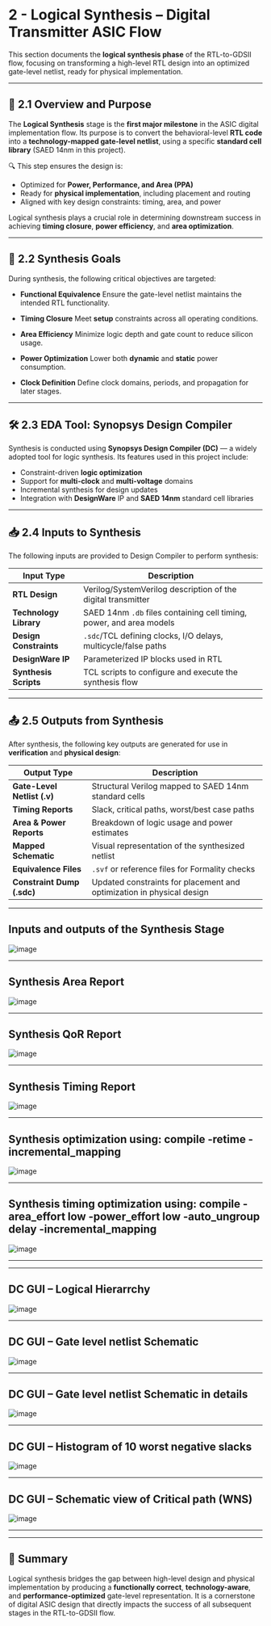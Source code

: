 # 2 - Logical Synthesis – Digital Transmitter ASIC Flow

This section documents the **logical synthesis phase** of the RTL-to-GDSII flow, focusing on transforming a high-level RTL design into an optimized gate-level netlist, 
ready for physical implementation.

---

## 📌 2.1 Overview and Purpose

The **Logical Synthesis** stage is the **first major milestone** in the ASIC digital implementation flow. Its purpose is to convert 
the behavioral-level **RTL code** into a **technology-mapped gate-level netlist**, using a specific **standard cell library** (SAED 14nm in this project).

🔍 This step ensures the design is:

* Optimized for **Power, Performance, and Area (PPA)**
* Ready for **physical implementation**, including placement and routing
* Aligned with key design constraints: timing, area, and power

Logical synthesis plays a crucial role in determining downstream success in achieving **timing closure**, **power efficiency**, and **area optimization**.

---

## 🎯 2.2 Synthesis Goals

During synthesis, the following critical objectives are targeted:

*  **Functional Equivalence**
  Ensure the gate-level netlist maintains the intended RTL functionality.

*  **Timing Closure**
  Meet **setup** constraints across all operating conditions.

*  **Area Efficiency**
  Minimize logic depth and gate count to reduce silicon usage.

*  **Power Optimization**
  Lower both **dynamic** and **static** power consumption.

*  **Clock Definition**
  Define clock domains, periods, and propagation for later stages.

---

## 🛠️ 2.3 EDA Tool: Synopsys Design Compiler

Synthesis is conducted using **Synopsys Design Compiler (DC)** — a widely adopted tool for logic synthesis. Its features used in this project include:

* Constraint-driven **logic optimization**
* Support for **multi-clock** and **multi-voltage** domains
* Incremental synthesis for design updates
* Integration with **DesignWare** IP and **SAED 14nm** standard cell libraries

---

## 📥 2.4 Inputs to Synthesis

The following inputs are provided to Design Compiler to perform synthesis:

| Input Type             | Description                                                          |
| ---------------------- | -------------------------------------------------------------------- |
| **RTL Design**         | Verilog/SystemVerilog description of the digital transmitter         |
| **Technology Library** | SAED 14nm `.db` files containing cell timing, power, and area models |
| **Design Constraints** | `.sdc`/TCL defining clocks, I/O delays, multicycle/false paths       |
| **DesignWare IP**      | Parameterized IP blocks used in RTL                                  |
| **Synthesis Scripts**  | TCL scripts to configure and execute the synthesis flow              |

---

## 📤 2.5 Outputs from Synthesis

After synthesis, the following key outputs are generated for use in **verification** and **physical design**:

| Output Type                 | Description                                                           |
| --------------------------- | --------------------------------------------------------------------- |
| **Gate-Level Netlist (.v)** | Structural Verilog mapped to SAED 14nm standard cells                 |
| **Timing Reports**          | Slack, critical paths, worst/best case paths                          |
| **Area & Power Reports**    | Breakdown of logic usage and power estimates                          |
| **Mapped Schematic**        | Visual representation of the synthesized netlist                      |
| **Equivalence Files**       | `.svf` or reference files for Formality checks                        |
| **Constraint Dump (.sdc)**  | Updated constraints for placement and optimization in physical design |


---

## Inputs and outputs of the Synthesis Stage


![image](https://github.com/user-attachments/assets/71304f34-0a7e-4702-ae9a-2dd3d8af9703)

---

## Synthesis Area Report

![image](https://github.com/user-attachments/assets/7ebdca18-af4a-4653-9f49-4844a43eaab0)

---

## Synthesis QoR Report

![image](https://github.com/user-attachments/assets/c43023d9-6952-4c28-9240-04d840e9765a)

---

## Synthesis Timing Report

![image](https://github.com/user-attachments/assets/f5a25a28-4ec9-408a-bc8d-bbad3f1ea12c)

---

## Synthesis optimization using: compile -retime -incremental_mapping 

![image](https://github.com/user-attachments/assets/ef5ca3e3-5135-440c-8e96-b15ed1d5f6dc)

---

## Synthesis timing optimization using: compile -area_effort low -power_effort low -auto_ungroup delay -incremental_mapping

![image](https://github.com/user-attachments/assets/60210e57-6f31-4846-87e4-3117e682bcaf)

---
---

## DC GUI – Logical Hierarrchy 

![image](https://github.com/user-attachments/assets/fbf929e9-3fd9-40d0-ae31-fc0aed448808)

---

## DC GUI – Gate level netlist Schematic

![image](https://github.com/user-attachments/assets/9f593c52-7479-48de-8ee3-df33c8ade75d)

---

## DC GUI – Gate level netlist Schematic in details

![image](https://github.com/user-attachments/assets/42a18240-b0ff-4266-b3cc-a0c2cae81f02)

---

## DC GUI – Histogram of 10 worst negative slacks

![image](https://github.com/user-attachments/assets/5982b1ea-cd08-4f02-a1dd-a45547e0b494)

---

## DC GUI – Schematic view of Critical path (WNS)

![image](https://github.com/user-attachments/assets/bbe8433b-d861-4a7c-abd2-a91971da6e67)

---
---

## 📌 Summary

Logical synthesis bridges the gap between high-level design and physical implementation by producing a **functionally correct**, **technology-aware**, 
and **performance-optimized** gate-level representation. It is a cornerstone of digital ASIC design that directly impacts the success of all subsequent stages 
in the RTL-to-GDSII flow.

